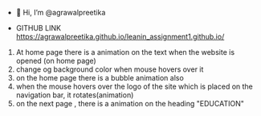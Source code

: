 - 👋 Hi, I’m @agrawalpreetika

- GITHUB LINK
https://agrawalpreetika.github.io/leanin_assignment1.github.io/

1) At home page there is a animation on the text when the website is opened (on home page)
2) change og background color when mouse hovers over it
3) on the home page there is a bubble animation also
4) when the mouse hovers over the logo of the site which is placed on the navigation bar, it rotates(animation)
5) on the next page , there is a animation on the heading "EDUCATION"
